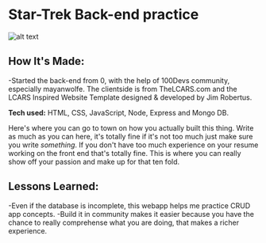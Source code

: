 # Star-Trek Back-end practice 


![alt text](https://static.eldiario.es/clip/e31ad190-7610-4067-ae9c-ff0dbad54e05_16-9-aspect-ratio_default_0.jpg)

## How It's Made:
-Started the back-end from 0, with the help of 100Devs community, especially mayanwolfe. The clientside is from TheLCARS.com and the LCARS Inspired Website Template designed & developed by Jim Robertus. 

**Tech used:** HTML, CSS, JavaScript, Node, Express and Mongo DB.

Here's where you can go to town on how you actually built this thing. Write as much as you can here, it's totally fine if it's not too much just make sure you write *something*. If you don't have too much experience on your resume working on the front end that's totally fine. This is where you can really show off your passion and make up for that ten fold.


## Lessons Learned:
-Even if the database is incomplete, this webapp helps me practice CRUD app concepts.
-Build it in community makes it easier because you have the chance to really comprehense what you are doing, that makes a richer experience.




